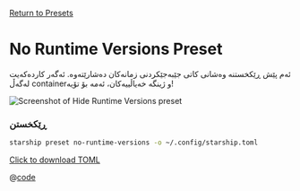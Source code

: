 [Return to Presets](./README.md#no-runtime-versions)

# No Runtime Versions Preset

ئەم پێش ڕێکخستنە وەشانی کاتی جێبەجێکردنی زمانەکان دەشارێتەوە. ئەگەر کاردەکەیت لەگەڵ containerو ژینگە خەیاڵییەکان، ئەمە بۆ تۆیە!

![Screenshot of Hide Runtime Versions preset](/presets/img/no-runtime-versions.png)

### ڕێکخستن

```sh
starship preset no-runtime-versions -o ~/.config/starship.toml
```

[Click to download TOML](/presets/toml/no-runtime-versions.toml)

@[code](../../.vuepress/public/presets/toml/no-runtime-versions.toml)
